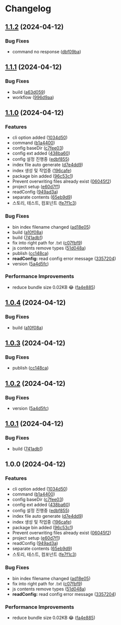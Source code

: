 # Changelog

## [1.1.2](https://github.com/mitchell-up/component-boilerplater/compare/v1.1.1...v1.1.2) (2024-04-12)


### Bug Fixes

* command no response ([dbf09ba](https://github.com/mitchell-up/component-boilerplater/commit/dbf09bacfa09d79632b8ff41428f7b1ec1180f53))

## [1.1.1](https://github.com/mitchell-up/component-boilerplater/compare/v1.1.0...v1.1.1) (2024-04-12)


### Bug Fixes

* build ([a63d059](https://github.com/mitchell-up/component-boilerplater/commit/a63d05945da01c64179a2cb5e7b4d96d9e801028))
* workflow ([996d9aa](https://github.com/mitchell-up/component-boilerplater/commit/996d9aa6e62ee38841219aa29bbfa871ad0e4775))

## [1.1.0](https://github.com/mitchell-up/component-boilerplater/compare/v1.0.4...v1.1.0) (2024-04-12)


### Features

* cli option added ([1034d50](https://github.com/mitchell-up/component-boilerplater/commit/1034d50bbbfdf497789a968992513871a4f55b63))
* command ([b1a4400](https://github.com/mitchell-up/component-boilerplater/commit/b1a44000142a09aeb7d0663590d9807db0304280))
* config baseDir ([c7fee03](https://github.com/mitchell-up/component-boilerplater/commit/c7fee03c9185f5e1b816d918e9feb54bf0c4a420))
* config ext added ([438ba60](https://github.com/mitchell-up/component-boilerplater/commit/438ba60aa593f7ea7d4501107548ec9c8eb3661d))
* config 설정 진행중 ([edbf855](https://github.com/mitchell-up/component-boilerplater/commit/edbf855e94ae68c3d2921e229b1b0eb718337b09))
* index file auto generate ([d7e4dd9](https://github.com/mitchell-up/component-boilerplater/commit/d7e4dd972bd0fd6013874668cccb3686d965dac8))
* index 생성 및 작업중 ([196cafe](https://github.com/mitchell-up/component-boilerplater/commit/196cafedcd8d702d2476004ec91dbcfafc8fa8a7))
* package bin added ([96c53c1](https://github.com/mitchell-up/component-boilerplater/commit/96c53c10b49f22d640ac581a8750dcd1db392f0c))
* Prevent overwriting files already exist ([06045f2](https://github.com/mitchell-up/component-boilerplater/commit/06045f2ffa71609a95e6e22c05adf28d0f61f4e5))
* project setup ([e60d7f1](https://github.com/mitchell-up/component-boilerplater/commit/e60d7f12d5dc71bb7aa0f31d4e3e6a5a8983aac4))
* readConfig ([949ad3a](https://github.com/mitchell-up/component-boilerplater/commit/949ad3a8de547805e84e2bfeec8271aaedb18b88))
* separate contents ([65eb9d9](https://github.com/mitchell-up/component-boilerplater/commit/65eb9d9eacfbedc7ef382115ea61b9752c9c8935))
* 스토리, 테스트, 컴포넌트 ([fe7f1c3](https://github.com/mitchell-up/component-boilerplater/commit/fe7f1c3d086087648f273741d37a30611a24b907))


### Bug Fixes

* bin index filename changed ([ad18e05](https://github.com/mitchell-up/component-boilerplater/commit/ad18e055ba20cb5a236cbaf51b28d40e673ebfdd))
* build ([a10f08a](https://github.com/mitchell-up/component-boilerplater/commit/a10f08a225195d4b8d92357db29d34b6146d94d2))
* build ([741adb1](https://github.com/mitchell-up/component-boilerplater/commit/741adb1adc1e696c748882e6dcaf533e0d55b4a3))
* fix into right path for .txt ([c07fbf9](https://github.com/mitchell-up/component-boilerplater/commit/c07fbf9daa242bfa2c7d0b0623bdcd67ba72816d))
* js contents remove types ([51d048a](https://github.com/mitchell-up/component-boilerplater/commit/51d048a88fcce1d0de0e975f3ef3fa3e3ef596d5))
* publish ([cc148ca](https://github.com/mitchell-up/component-boilerplater/commit/cc148cae676eab9bc8cca22e2870cac60a372491))
* **readConfig:** read config error message ([3357204](https://github.com/mitchell-up/component-boilerplater/commit/335720446c446301882da63efe595b2f4bcb1f6c))
* version ([5a4d5fc](https://github.com/mitchell-up/component-boilerplater/commit/5a4d5fc29a1b58c170dc169b9430fd49087fdeeb))


### Performance Improvements

* reduce bundle size 0.02KB 😂 ([fa4e885](https://github.com/mitchell-up/component-boilerplater/commit/fa4e885d357ae12b05ec0ac8dcc6a13e3a756501))

## [1.0.4](https://github.com/mitchell-up/component-boilerplater/compare/v1.0.3...v1.0.4) (2024-04-12)


### Bug Fixes

* build ([a10f08a](https://github.com/mitchell-up/component-boilerplater/commit/a10f08a225195d4b8d92357db29d34b6146d94d2))

## [1.0.3](https://github.com/mitchell-up/component-boilerplater/compare/v1.0.2...v1.0.3) (2024-04-12)


### Bug Fixes

* publish ([cc148ca](https://github.com/mitchell-up/component-boilerplater/commit/cc148cae676eab9bc8cca22e2870cac60a372491))

## [1.0.2](https://github.com/mitchell-up/component-boilerplater/compare/v1.0.1...v1.0.2) (2024-04-12)


### Bug Fixes

* version ([5a4d5fc](https://github.com/mitchell-up/component-boilerplater/commit/5a4d5fc29a1b58c170dc169b9430fd49087fdeeb))

## [1.0.1](https://github.com/mitchell-up/component-boilerplater/compare/v1.0.0...v1.0.1) (2024-04-12)


### Bug Fixes

* build ([741adb1](https://github.com/mitchell-up/component-boilerplater/commit/741adb1adc1e696c748882e6dcaf533e0d55b4a3))

## 1.0.0 (2024-04-12)


### Features

* cli option added ([1034d50](https://github.com/mitchell-up/component-boilerplater/commit/1034d50bbbfdf497789a968992513871a4f55b63))
* command ([b1a4400](https://github.com/mitchell-up/component-boilerplater/commit/b1a44000142a09aeb7d0663590d9807db0304280))
* config baseDir ([c7fee03](https://github.com/mitchell-up/component-boilerplater/commit/c7fee03c9185f5e1b816d918e9feb54bf0c4a420))
* config ext added ([438ba60](https://github.com/mitchell-up/component-boilerplater/commit/438ba60aa593f7ea7d4501107548ec9c8eb3661d))
* config 설정 진행중 ([edbf855](https://github.com/mitchell-up/component-boilerplater/commit/edbf855e94ae68c3d2921e229b1b0eb718337b09))
* index file auto generate ([d7e4dd9](https://github.com/mitchell-up/component-boilerplater/commit/d7e4dd972bd0fd6013874668cccb3686d965dac8))
* index 생성 및 작업중 ([196cafe](https://github.com/mitchell-up/component-boilerplater/commit/196cafedcd8d702d2476004ec91dbcfafc8fa8a7))
* package bin added ([96c53c1](https://github.com/mitchell-up/component-boilerplater/commit/96c53c10b49f22d640ac581a8750dcd1db392f0c))
* Prevent overwriting files already exist ([06045f2](https://github.com/mitchell-up/component-boilerplater/commit/06045f2ffa71609a95e6e22c05adf28d0f61f4e5))
* project setup ([e60d7f1](https://github.com/mitchell-up/component-boilerplater/commit/e60d7f12d5dc71bb7aa0f31d4e3e6a5a8983aac4))
* readConfig ([949ad3a](https://github.com/mitchell-up/component-boilerplater/commit/949ad3a8de547805e84e2bfeec8271aaedb18b88))
* separate contents ([65eb9d9](https://github.com/mitchell-up/component-boilerplater/commit/65eb9d9eacfbedc7ef382115ea61b9752c9c8935))
* 스토리, 테스트, 컴포넌트 ([fe7f1c3](https://github.com/mitchell-up/component-boilerplater/commit/fe7f1c3d086087648f273741d37a30611a24b907))


### Bug Fixes

* bin index filename changed ([ad18e05](https://github.com/mitchell-up/component-boilerplater/commit/ad18e055ba20cb5a236cbaf51b28d40e673ebfdd))
* fix into right path for .txt ([c07fbf9](https://github.com/mitchell-up/component-boilerplater/commit/c07fbf9daa242bfa2c7d0b0623bdcd67ba72816d))
* js contents remove types ([51d048a](https://github.com/mitchell-up/component-boilerplater/commit/51d048a88fcce1d0de0e975f3ef3fa3e3ef596d5))
* **readConfig:** read config error message ([3357204](https://github.com/mitchell-up/component-boilerplater/commit/335720446c446301882da63efe595b2f4bcb1f6c))


### Performance Improvements

* reduce bundle size 0.02KB 😂 ([fa4e885](https://github.com/mitchell-up/component-boilerplater/commit/fa4e885d357ae12b05ec0ac8dcc6a13e3a756501))
